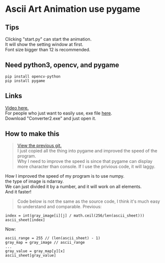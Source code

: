# Ascii Art Animation use pygame

## Tips
Clicking "start.py" can start the animation.  
It will show the setting window at first.  
Font size bigger than 12 is recommended.

## Need python3, opencv, and pygame
```
pip install opencv-python  
pip install pygame
```

## Links
[Video here.](https://youtu.be/fqHRjAfvBsY)  
For people who just want to easily use, exe file [here](https://drive.google.com/drive/folders/10Mv6SztT0jr-yEC20ksxw8jAXGUmQwd9?usp=sharing).  
Download "Converter2.exe" and just open it.

## How to make this
>[View the previous git.](https://github.com/dwOuOwK87/Bad-Apple-Ascii-Animation.git)  
>I just copied all the thing into pygame and improved the speed of the program.  
>Why I need to improve the speed is since that pygame can display more character than console. If I use the privious code, it will laggy.

How I improved the speed of my program is to use numpy.   
the type of image is ndarray.  
We can just divided it by a number, and it will work on all elements.  
And it faster!  

>Code below is not the same as the source code, I think it's much easy to understand and comparable.
Previous:  
```
index = int(gray_image[i][j] / math.ceil(256/len(ascii_sheet)))
ascii_sheet[index]
```
Now:  
```
ascii_range = 255 // (len(ascii_sheet) - 1)
gray_map = gray_image // ascii_range
...
gray_value = gray_map[y][x]
ascii_sheet[gray_value]
```
